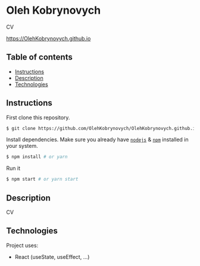 # Oleh Kobrynovych

CV

https://OlehKobrynovych.github.io


## Table of contents
* [Instructions](#Instructions)
* [Description](#Description)
* [Technologies](#Technologies)


## Instructions

First clone this repository.
```bash
$ git clone https://github.com/OlehKobrynovych/OlehKobrynovych.github.io-.git
```

Install dependencies. Make sure you already have [`nodejs`](https://nodejs.org/en/) & [`npm`](https://www.npmjs.com/) installed in your system.
```bash
$ npm install # or yarn
```

Run it
```bash
$ npm start # or yarn start
```

## Description
CV


## Technologies
Project uses:
* React (useState, useEffect, ...)
